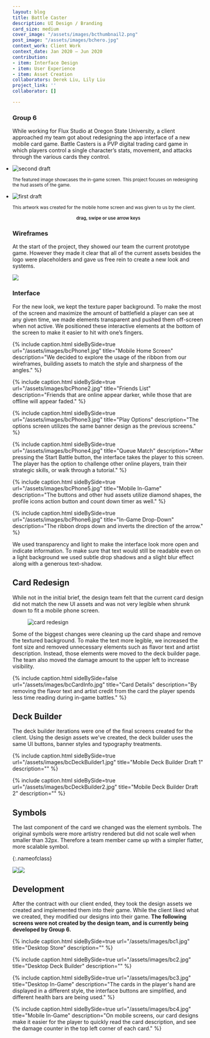 ```yaml
---
layout: blog
title: Battle Caster
description: UI Design / Branding
card_size: medium
cover_image: "/assets/images/bcthumbnail2.png"
post_image: "/assets/images/bchero.jpg"
context_work: Client Work
context_date: Jan 2020 – Jun 2020
contribution:
- item: Interface Design
- item: User Experience
- item: Asset Creation
collaborators: Derek Liu, Lily Liu
project_link: ''
collaborator: []

---
```

### Group 6

While working for Flux Studio  at Oregon State University, a client approached my team got about redesigning the app interface of a new mobile card game. Battle Casters is a PVP digital trading card game in which players control a single character’s stats, movement, and attacks through the various cards they control.

<style>

.glide ul {

max-width: initial;

}

.glide img {

pointer-events: none;

}

.glide__slides {

padding-left: 0;

}

.glide .glide__slide {

opacity: 1; transform: scale(1);

}

</style>

<div class="glide mt4">

<div class="glide__track" data-glide-el="track">

<ul class="glide__slides">

<li class="glide__slide" style="text-align: left;"> <img src="/assets/images/bc_slider2.png" alt="second draft">

<small>The featured image showcases the in-game screen. This project focuses on redesigning the hud assets of the game.</small>

</li>

<li class="glide__slide" style="text-align: left;"> <img src="/assets/images/bc_slider1.png" alt="first draft">

<small>This artwork was created for the mobile home screen and was given to us by the client. </small>

</li>

</ul>

</div>

<small style="text-align: center; color: var(--ink-6); font-weight: 600; display: block;">drag, swipe or use arrow keys</small>

</div>

### Wireframes

At the start of the project, they showed our team the current prototype game. However they made it clear that all of the current assets besides the logo were placeholders and gave us free rein to create a new look and systems.

![](/assets/images/bcwireframes.png)

### Interface

For the new look, we kept the texture paper background. To make the most of the screen and maximize the amount of battlefield a player can see at any given time, we made elements transparent and pushed them off-screen when not active. We positioned these interactive elements at the bottom of the screen to make it easier to hit with one’s fingers.

{% include caption.html sideBySide=true url="/assets/images/bcPhone1.jpg" title="Mobile Home Screen" description="We decided to explore the usage of the ribbon from our wireframes, building assets to match the style and sharpness of the angles." %}

{% include caption.html sideBySide=true url="/assets/images/bcPhone2.jpg" title="Friends List" description="Friends that are online appear darker, while those that are offline will appear faded." %}

{% include caption.html sideBySide=true url="/assets/images/bcPhone3.jpg" title="Play Options" description="The options screen utilizes the same banner design as the previous screens." %}

{% include caption.html sideBySide=true url="/assets/images/bcPhone4.jpg" title="Queue Match" description="After pressing the Start Battle button, the interface takes the player to this screen. The player has the option to challenge other online players, train their strategic skills, or walk through a tutorial." %}

{% include caption.html sideBySide=true url="/assets/images/bcPhone5.jpg" title="Mobile In-Game" description="The buttons and other hud assets utilize diamond shapes, the profile icons action button and count down timer as well." %}

{% include caption.html sideBySide=true url="/assets/images/bcPhone6.jpg" title="In-Game Drop-Down" description="The ribbon drops down and inverts the direction of the arrow." %}

We used transparency and light to make the interface look more open and indicate information. To make sure that text would still be readable even on a light background we used subtle drop shadows and a slight blur effect along with a generous text-shadow.

## Card Redesign

While not in the initial brief, the design team felt that the current card design did not match the new UI assets and was not very legible when shrunk down to fit a mobile phone screen.

<figure> <img src="/assets/images/bcCards.png" alt="card redesign"> </figure>

Some of the biggest changes were cleaning up the card shape and remove the textured background. To make the text more legible, we increased the font size and removed unnecessary elements such as flavor text and artist description. Instead, those elements were moved to the deck builder page. The team also moved the damage amount to the upper left to increase visibility.

{% include caption.html sideBySide=false url="/assets/images/bcCardInfo.jpg" title="Card Details" description="By removing the flavor text and artist credit from the card the player spends less time reading during in-game battles." %}

## Deck Builder

The deck builder iterations were one of the final screens created for the client. Using the design assets we've created, the deck builder uses the same UI buttons, banner styles and typography treatments.

{% include caption.html sideBySide=true url="/assets/images/bcDeckBuilder1.jpg" title="Mobile Deck Builder Draft 1" description="" %}

{% include caption.html sideBySide=true url="/assets/images/bcDeckBuilder2.jpg" title="Mobile Deck Builder Draft 2" description="" %}

## Symbols

The last component of the card we changed was the element symbols. The original symbols were more artistry rendered but did not scale well when smaller than 32px. Therefore a team member came up with a simpler flatter, more scalable symbol.

{:.nameofclass}

![](/assets/images/bc_iconsize.png)![](/assets/images/bc_symbols-1.png)

## Development

After the contract with our client ended, they took the design assets we created and implemented them into their game. While the client liked what we created, they modified our designs into their game. **The following screens were not created by the design team, and is currently being developed by Group 6.**

{% include caption.html sideBySide=true url="/assets/images/bc1.jpg" title="Desktop Store" description="" %}

{% include caption.html sideBySide=true url="/assets/images/bc2.jpg" title="Desktop Deck Builder" description="" %}

{% include caption.html sideBySide=true url="/assets/images/bc3.jpg" title="Desktop In-Game" description="The cards in the player's hand are displayed in a different style, the interface buttons are simplified, and different health bars are being used." %}

{% include caption.html sideBySide=true url="/assets/images/bc4.jpg" title="Mobile In-Game" description="On mobile screens, our card designs make it easier for the player to quickly read the card description, and see the damage counter in the top left corner of each card." %}